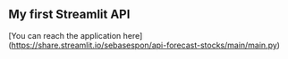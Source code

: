 ## My first Streamlit API
[You can reach the application here] (https://share.streamlit.io/sebasespon/api-forecast-stocks/main/main.py)
